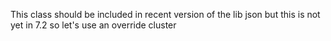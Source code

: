 This class should be included in recent version of the lib json
but this is not yet in 7.2
so let's use an override cluster
